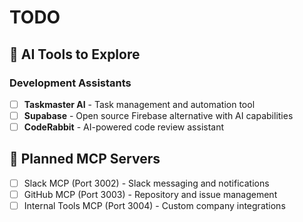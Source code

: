 # TODO

## 🤖 AI Tools to Explore

### Development Assistants
- [ ] **Taskmaster AI** - Task management and automation tool
- [ ] **Supabase** - Open source Firebase alternative with AI capabilities
- [ ] **CodeRabbit** - AI-powered code review assistant

## 🔌 Planned MCP Servers
- [ ] Slack MCP (Port 3002) - Slack messaging and notifications
- [ ] GitHub MCP (Port 3003) - Repository and issue management
- [ ] Internal Tools MCP (Port 3004) - Custom company integrations
